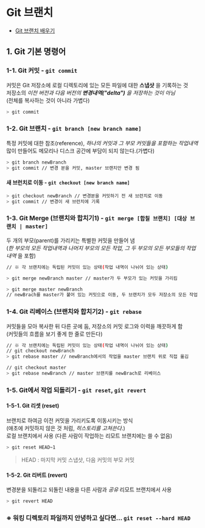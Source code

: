 # Git 브랜치

+ [Git 브랜치 배우기](http://learnbranch.urigit.com/)

## 1. Git 기본 명령어

### 1-1. Git 커밋 - `git commit`

커밋은 Git 저장소에 로컬 디렉토리에 있는 모든 파일에 대한 **스냅샷** 을 기록하는 것  
저장소의 _이전 버전과 다음 버전의 **변경내역("delta")** 을 저장하는 것이 아님_  
(전체를 복사하는 것이 아니라 가볍다)

```sh
> git commit
```

### 1-2. Git 브랜치 - `git branch [new branch name]`

특정 커밋에 대한 참조(reference), _하나의 커밋과 그 부모 커밋들을 포함하는 작업내역_   
많이 만들어도 메모리나 디스크 공간에 부담이 되지 않는다.(가볍다)

```sh
> git branch newBranch
> git commit // 변경 분을 커밋, master 브랜치만 변경 됨
```

#### 새 브런치로 이동 - `git checkout [new branch name]`

```sh
> git checkout newBranch // 변경분을 커밋하기 전 새 브런치로 이동
> git commit // 변경이 새 브런치에 기록
```

### 1-3. Git Merge (브랜치와 합치기1) - `git merge [합칠 브랜치] [대상 브랜치 | master]`

두 개의 부모(parent)를 가리키는 특별한 커밋을 만들어 냄  
(_한 부모의 모든 작업내역과 나머지 부모의 모든 작업, 그 두 부모의 모든 부모들의 작업내역_ 을 포함)

```sh
// ※ 각 브랜치에는 독립된 커밋이 있는 상태(작업 내역이 나뉘어 있는 상태)

> git merge newBranch master // master가 두 부모가 있는 커밋을 가리킴

> git merge master newBranch 
// newBrach를 master가 붙어 있는 커밋으로 이동, 두 브랜치가 모두 저장소의 모든 작업내역을 포함함
```

### 1-4. Git 리베이스 (브랜치와 합치기2) - `git rebase`

커밋들을 모아 복사한 뒤 다른 곳에 둠, 저장소의 커밋 로그와 이력을 깨끗하게 함  
(커밋들의 흐름을 보기 좋게 한 줄로 만든다)

```sh
// ※ 각 브랜치에는 독립된 커밋이 있는 상태(작업 내역이 나뉘어 있는 상태)
// git checkout newBranch
> git rebase master // newBranch에서의 작업을 master 브랜치 위로 직접 옮김

// git checkout master
> git rebase newBranch // master 브랜치를 newBrach로 리베이스
```
### 1-5. Git에서 작업 되돌리기 - `git reset`, `git revert`

#### 1-5-1. Git 리셋 (reset)

브랜치로 하여금 이전 커밋을 가리키도록 이동시키는 방식  
(애초에 커밋하지 않은 것 처럼, _히스토리를 고쳐쓴다_.)  
로컬 브랜치에서 사용 (다른 사람이 작업하는 리모트 브랜치에는 쓸 수 없음)

```sh
> git reset HEAD~1
```

> HEAD : 마지막 커밋 스냅샷, 다음 커밋의 부모 커밋

#### 1-5-2. Git 리버트 (revert)

변경분을 되돌리고 되돌린 내용을 다른 사람과 _공유_
리모트 브랜치에서 사용

```sh
> git revert HEAD
```

### ※ 워킹 디렉토리 파일까지 안녕하고 싶다면... `git reset --hard HEAD`
